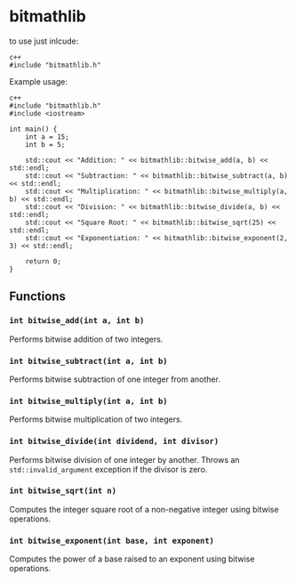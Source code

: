 # bitmathlib

to use just inlcude:

```
c++
#include "bitmathlib.h"
```


Example usage:


```
c++
#include "bitmathlib.h"
#include <iostream>

int main() {
    int a = 15;
    int b = 5;

    std::cout << "Addition: " << bitmathlib::bitwise_add(a, b) << std::endl;
    std::cout << "Subtraction: " << bitmathlib::bitwise_subtract(a, b) << std::endl;
    std::cout << "Multiplication: " << bitmathlib::bitwise_multiply(a, b) << std::endl;
    std::cout << "Division: " << bitmathlib::bitwise_divide(a, b) << std::endl;
    std::cout << "Square Root: " << bitmathlib::bitwise_sqrt(25) << std::endl;
    std::cout << "Exponentiation: " << bitmathlib::bitwise_exponent(2, 3) << std::endl;

    return 0;
}
```


## Functions

### `int bitwise_add(int a, int b)`

Performs bitwise addition of two integers.

### `int bitwise_subtract(int a, int b)`

Performs bitwise subtraction of one integer from another.

### `int bitwise_multiply(int a, int b)`

Performs bitwise multiplication of two integers.

### `int bitwise_divide(int dividend, int divisor)`

Performs bitwise division of one integer by another. Throws an `std::invalid_argument` exception if the divisor is zero.

### `int bitwise_sqrt(int n)`

Computes the integer square root of a non-negative integer using bitwise operations.

### `int bitwise_exponent(int base, int exponent)`

Computes the power of a base raised to an exponent using bitwise operations.
